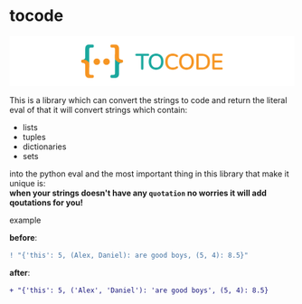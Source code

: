 # tocode
<p align="center">
  <img src="doc/tocode.png">
</p>

This is a library which can convert the strings to code and return the literal eval of that it will convert strings which contain:
 - lists
 - tuples
 - dictionaries
 - sets

into the python eval and the most important thing in this library that make it unique is:<br>
**when your strings doesn't have any `quotation` no worries it will add qoutations for you!**

example

**before**:
```diff
! "{'this': 5, (Alex, Daniel): are good boys, (5, 4): 8.5}" 
```

**after**:
```diff
+ "{'this': 5, ('Alex', 'Daniel'): 'are good boys', (5, 4): 8.5}
```

